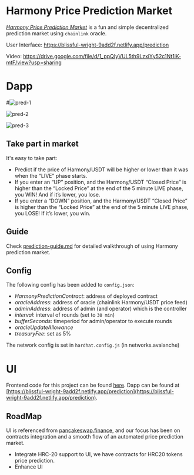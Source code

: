 
# Harmony Price Prediction Market

[*Harmony Price Prediction Market*](https://blissful-wright-9add2f.netlify.app/prediction) is a fun and simple decentralized prediction market using `chainlink` oracle.

User Interface: https://blissful-wright-9add2f.netlify.app/prediction

Video: https://drive.google.com/file/d/1_ppQIyVUL5th9LzxiYy52c1Nt1lK-mtF/view?usp=sharing

# Dapp

#![pred-1](https://user-images.githubusercontent.com/26249903/135519747-54f5df89-2192-42af-b065-45f0f09f0ec6.png)

![pred-2](https://user-images.githubusercontent.com/26249903/135519769-11882e79-653e-4c40-a1ff-f48bc0573768.png)

![pred-3](https://user-images.githubusercontent.com/26249903/135519778-c6190b46-de52-4f09-bbff-184f4cc26bbd.png)


## Take part in market

It's easy to take part:

* Predict if the price of Harmony/USDT will be higher or lower than it was when the “LIVE” phase starts.
* If you enter an “UP” position, and the Harmony/USDT “Closed Price” is higher than the “Locked Price” at the end of the 5 minute LIVE phase, you WIN! And if it’s lower, you lose.
* If you enter a “DOWN” position, and the Harmony/USDT “Closed Price” is higher than the “Locked Price” at the end of the 5 minute LIVE phase, you LOSE! If it’s lower, you win.

## Guide

Check [prediction-guide.md](./prediction-guide.md) for detailed walkthrough of using Harmony prediction market.

## Config

The following config has been added to `config.json`:
* *HarmonyPredictionContract*: address of deployed contract
* *oracleAddress*: address of oracle (chainlink Harmony/USDT price feed)
* *adminAddress*: address of admin (and operator) which is the controller
* *interval*: interval of rounds (set to `30 min`)
* *bufferSeconds*: timeperiod for admin/operator to execute rounds
* *oracleUpdateAllowance*
* *treasuryFee*: set as 5%

The network config is set in `hardhat.config.js` (in networks.avalanche)

# UI

Frontend code for this project can be found [here](https://github.com/amityadav0/Prediction-market-ui/tree/harmony).
Dapp can be found at [https://blissful-wright-9add2f.netlify.app/prediction](https://blissful-wright-9add2f.netlify.app/prediction).

## RoadMap

UI is referenced from [pancakeswap.finance](https://pancakeswap.finance/), and our focus has been on contracts integration and a smooth flow of an automated price prediction market.

- Integrate HRC-20 support to UI, we have contracts for HRC20 tokens price prediction.
- Enhance UI
